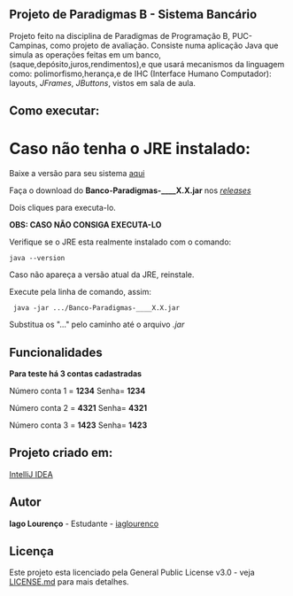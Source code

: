 ## Projeto de Paradigmas B - Sistema Bancário

Projeto feito na disciplina de Paradigmas de Programação B, PUC-Campinas, como projeto de avaliação.
Consiste numa aplicação Java que simula as operações feitas em um banco,(saque,depósito,juros,rendimentos),e que usará mecanismos da linguagem como: polimorfismo,herança,e de IHC (Interface Humano Computador): layouts, _JFrames_, _JButtons_, vistos em sala de aula.



## Como executar:

# Caso não tenha o JRE instalado:
     
Baixe a versão para seu sistema [aqui](https://www.oracle.com/technetwork/pt/java/javase/downloads/jre8-downloads-2133155.html)
     
Faça o download do **Banco-Paradigmas-____X.X.jar** nos [_releases_](https://github.com/iaglourenco/Banco-Paradigmas/releases) 

Dois cliques para executa-lo.

**OBS: CASO NÃO CONSIGA EXECUTA-LO**

Verifique se o JRE esta realmente instalado com o comando:
    
    java --version
    
Caso não apareça a versão atual da JRE, reinstale.
    
Execute pela linha de comando, assim:
    
     java -jar .../Banco-Paradigmas-____X.X.jar 

Substitua os "..." pelo caminho até o arquivo _.jar_

## Funcionalidades

**Para teste há 3 contas cadastradas**

Número conta 1 = **1234**  Senha= **1234**

Número conta 2 = **4321**  Senha= **4321**

Número conta 3 = **1423**  Senha= **1423**

## Projeto criado em:

[IntelliJ IDEA](https://www.jetbrains.com/idea/)

## Autor

**Iago Lourenço** - Estudante - [iaglourenco](https://github.com/iaglourenco)

## Licença

Este projeto esta licenciado pela General Public License v3.0 - veja [LICENSE.md](LICENSE.md) para mais detalhes.

